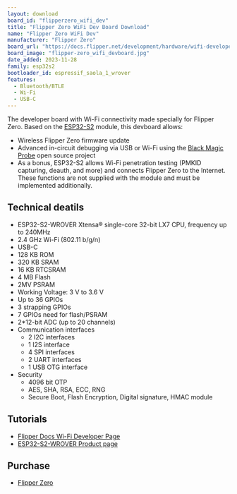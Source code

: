 ```yaml
---
layout: download
board_id: "flipperzero_wifi_dev"
title: "Flipper Zero WiFi Dev Board Download"
name: "Flipper Zero WiFi Dev"
manufacturer: "Flipper Zero"
board_url: "https://docs.flipper.net/development/hardware/wifi-developer-board"
board_image: "flipper-zero_wifi_devboard.jpg"
date_added: 2023-11-28
family: esp32s2
bootloader_id: espressif_saola_1_wrover
features:
  - Bluetooth/BTLE
  - Wi-Fi
  - USB-C
---
```


The developer board with Wi-Fi connectivity made specially for Flipper Zero. Based on the [ESP32-S2](https://www.espressif.com/en/products/socs/esp32-s2) module, this devboard allows:

* Wireless Flipper Zero firmware update
* Advanced in-circuit debugging via USB or Wi-Fi using the [Black Magic Probe](https://github.com/blackmagic-debug/blackmagic) open source project
* As a bonus, ESP32-S2 allows Wi-Fi penetration testing (PMKID capturing, deauth, and more) and connects Flipper Zero to the Internet. These functions are not supplied with the module and must be implemented additionally.

## Technical deatils

* ESP32-S2-WROVER Xtensa® single-core 32-bit LX7 CPU, frequency up to 240MHz
* 2.4 GHz Wi-Fi (802.11 b/g/n)
* USB-C
* 128 KB ROM
* 320 KB SRAM
* 16 KB RTCSRAM
* 4 MB Flash
* 2MV PSRAM
* Working Voltage: 3 V to 3.6 V
* Up to 36 GPIOs
* 3 strapping GPIOs
* 7 GPIOs need for flash/PSRAM
* 2*12-bit ADC (up to 20 channels)
* Communication interfaces
  * 2 I2C interfaces
  * 1 I2S interface
  * 4 SPI interfaces
  * 2 UART interfaces
  * 1 USB OTG interface
* Security
  * 4096 bit OTP
  * AES, SHA, RSA, ECC, RNG
  * Secure Boot, Flash Encryption, Digital signature, HMAC module

## Tutorials

* [Flipper Docs Wi-Fi Developer Page](https://docs.flipper.net/development/hardware/wifi-developer-board)
* [ESP32-S2-WROVER Product page](https://products.espressif.com/#/product-selector?language=en&names=ESP32-S2-WROVER-N4R2)

## Purchase

* [Flipper Zero](https://shop.flipperzero.one/products/wifi-devboard)
